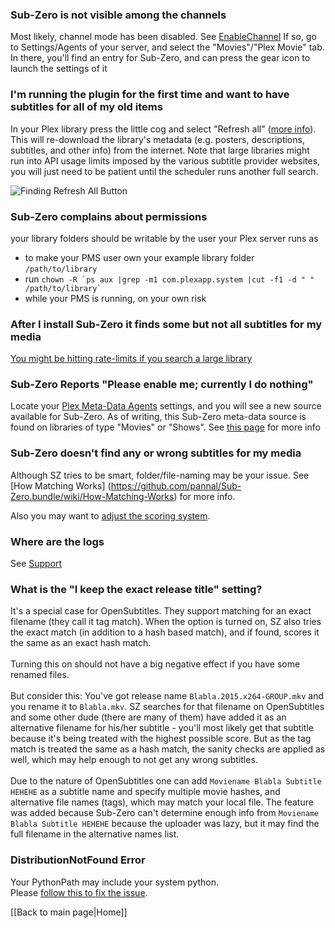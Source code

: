 ### Sub-Zero is not visible among the channels
Most likely, channel mode has been disabled. See [EnableChannel](https://github.com/pannal/Sub-Zero.bundle/wiki/Sub%E2%80%90Zero-Configuration#EnableChannel)
If so, go to Settings/Agents of your server, and select the "Movies"/"Plex Movie" tab. In there, you'll find an entry for Sub-Zero, and can press the gear icon to launch the settings of it

### I'm running the plugin for the first time and want to have subtitles for all of my old items

In your Plex library press the little cog and select "Refresh all" ([more info](https://support.plex.tv/hc/en-us/articles/200392106)). This will re-download the library's metadata (e.g. posters, descriptions, subtitles, and other info) from the internet. Note that large libraries might run into API usage limits imposed by the various subtitle provider websites, you will just need to be patient until the scheduler runs another full search. 

![Finding Refresh All Button](https://support.plex.tv/hc/en-us/article_attachments/202995177/library_actions_refreshall.png)

### Sub-Zero complains about permissions
your library folders should be writable by the user your Plex server runs as
  * to make your PMS user own your example library folder `/path/to/library`
  * run ```chown -R `ps aux |grep -m1 com.plexapp.system |cut -f1 -d " " /path/to/library` ```
  * while your PMS is running, on your own risk

### After I install Sub-Zero it finds some but not all subtitles for my media

[You might be hitting rate-limits if you search a large library](https://github.com/pannal/Sub-Zero.bundle/wiki/User-Guide#attention-on-the-initial-refresh)

### Sub-Zero Reports "Please enable me; currently I do nothing"

Locate your [Plex Meta-Data Agents](https://support.plex.tv/hc/en-us/articles/200241558-Agents) settings, and you will see a new source available for Sub-Zero. As of writing, this Sub-Zero meta-data source is found on libraries of type "Movies" or "Shows". See [this page](https://github.com/pannal/Sub-Zero.bundle/wiki/Agent-configuration) for more info

### Sub-Zero doesn't find any or wrong subtitles for my media

Although SZ tries to be smart, folder/file-naming may be your issue. See [How Matching Works] (https://github.com/pannal/Sub-Zero.bundle/wiki/How-Matching-Works) for more info.

Also you may want to [adjust the scoring system](https://github.com/pannal/Sub-Zero.bundle/wiki/Media-Score).

### Where are the logs

See [Support](https://github.com/pannal/Sub-Zero.bundle/wiki/Support#support)

### What is the "I keep the exact release title" setting?

It's a special case for OpenSubtitles. They support matching for an exact filename (they call it tag match). When the option is turned on, SZ also tries the exact match (in addition to a hash based match), and if found, scores it the same as an exact hash match.<br><br>
Turning this on should not have a big negative effect if you have some renamed files.<br><br>
But consider this: You've got release name `Blabla.2015.x264-GROUP.mkv` and you rename it to `Blabla.mkv`. SZ searches for that filename on OpenSubtitles and some other dude (there are many of them) have added it as an alternative filename for his/her subtitle - you'll most likely get that subtitle because it's being treated with the highest possible score.
But as the tag match is treated the same as a hash match, the sanity checks are applied as well, which may help enough to not get any wrong subtitles.<br><br>
Due to the nature of OpenSubtitles one can add `Moviename Blabla Subtitle HEHEHE` as a subtitle name and specify multiple movie hashes, and alternative file names (tags), which may match your local file. The feature was added because Sub-Zero can't determine enough info from `Moviename Blabla Subtitle HEHEHE` because the uploader was lazy, but it may find the full filename in the alternative names list.

### DistributionNotFound Error

Your PythonPath may include your system python.<br>
Please [follow this to fix the issue](https://forums.plex.tv/discussion/209304/suggestion-debian-packages-and-pythonpath).

[[Back to main page|Home]]